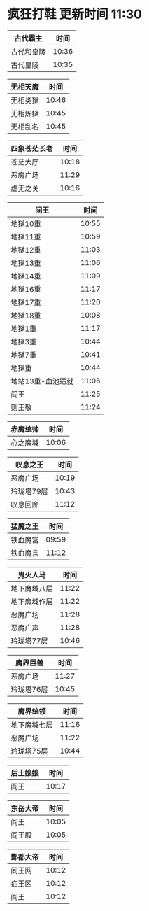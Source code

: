 # 疯狂打鞋 更新时间 11:30

| 古代霸主   | 时间    |
|--------|-------|
| 古代和皇陵 | 10:36 |
| 古代皇陵 | 10:35 |

| 无相天魔   | 时间    |
|--------|-------|
| 无相类狱 | 10:46 |
| 无相炼狱 | 10:45 |
| 无相乱名 | 10:45 |

| 四象苍茫长老   | 时间    |
|--------|-------|
| 苍茫大厅 | 10:18 |
| 恶魔广场 | 11:29 |
| 虚无之关 | 10:16 |

| 间王   | 时间    |
|--------|-------|
| 地狱10重 | 10:55 |
| 地狱11重 | 10:59 |
| 地狱12重 | 11:03 |
| 地狱13重 | 11:06 |
| 地狱14重 | 11:09 |
| 地狱16重 | 11:17 |
| 地狱17重 | 11:20 |
| 地狱18重 | 10:08 |
| 地狱1重 | 11:17 |
| 地狱3重 | 10:44 |
| 地狱7重 | 10:41 |
| 地狱重 | 10:44 |
| 地站13重-血池适就 | 11:06 |
| 阎王 | 11:25 |
| 则王敬 | 11:24 |

| 赤魔统帅   | 时间    |
|--------|-------|
| 心之魔域 | 10:06 |

| 叹息之王   | 时间    |
|--------|-------|
| 恶魔广场 | 10:19 |
| 玲珑塔79层 | 10:43 |
| 叹息回廊 | 11:12 |

| 猛魔之王   | 时间    |
|--------|-------|
| 铁血魔宫 | 09:59 |
| 铁血魔言 | 11:12 |

| 鬼火人马   | 时间    |
|--------|-------|
| 地下魔域八层 | 11:22 |
| 地下魔域作层 | 11:22 |
| 恶魔广场 | 11:28 |
| 恶魔广声 | 11:28 |
| 玲珑塔77层 | 10:46 |

| 魔界巨兽   | 时间    |
|--------|-------|
| 恶魔广场 | 11:27 |
| 玲珑塔76层 | 10:45 |

| 魔界统领   | 时间    |
|--------|-------|
| 地下魔域七层 | 11:16 |
| 恶魔广场 | 11:22 |
| 玲珑塔75层 | 10:44 |

| 后土娘娘   | 时间    |
|--------|-------|
| 阎王 | 10:17 |

| 东岳大帝   | 时间    |
|--------|-------|
| 阎王 | 10:05 |
| 阎王殿 | 10:05 |

| 酆都大帝   | 时间    |
|--------|-------|
| 间王网 | 10:12 |
| 疝王区 | 10:12 |
| 阎王 | 10:12 |